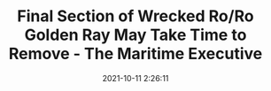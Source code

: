 ---
"title": "Final Section of Wrecked Ro/Ro Golden Ray May Take Time to Remove - The Maritime Executive"
"date": "2021-10-11 2:26:11"
"feed_name": "GOOGLENEWSMINING"
"feed_website": "https://news.google.com/search?q=mining%2Bincident&hl=en-US&gl=US&ceid=US:en"
"feed_rss": "https://news.google.com/rss/search?q=mining%2Bincident&hl=en-US&gl=US&ceid=US:en"
"link": "https://www.maritime-executive.com/article/final-section-of-golden-ray-wreck-may-take-time-to-remove"
"source": "{'href': 'https://www.maritime-executive.com', 'title': 'The Maritime Executive'}"
"file": "_posts/2021-1-1-3e212a7c97abc98c3d6829ea85ddad33438bb359.md"
"accident": "0"
"drilling": "0"
"dead": "0"
"injured": "0"
"arrested": "0"
"place": "unknown place"
"where": "unknown site"
"causes": "unknown"
"place_uri": "unknown place"
---